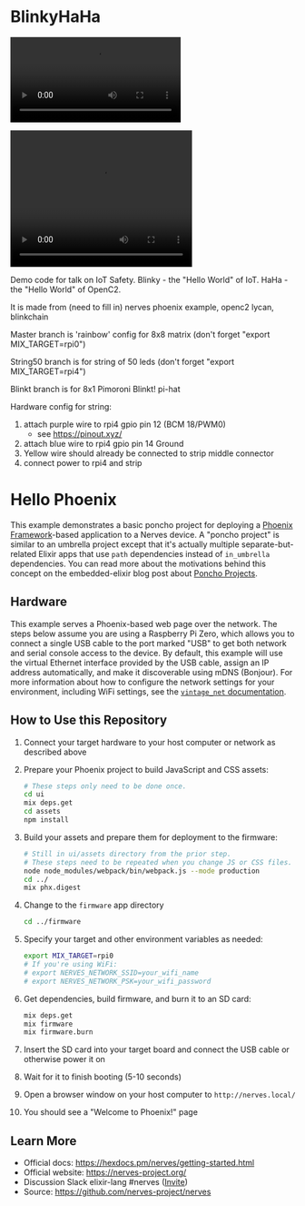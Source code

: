 # BlinkyHaHa

![](./docs/blinky.mp4)

<video width="320" height="240" controls>
  <source src="./docs/blinky.mp4" type="video/mp4">
</video>

Demo code for talk on IoT Safety. Blinky - the "Hello World" of IoT. HaHa - the "Hello World" of OpenC2.

It is made from (need to fill in) nerves phoenix example, openc2 lycan, blinkchain

Master branch is 'rainbow' config for 8x8 matrix (don't forget "export MIX_TARGET=rpi0")

String50 branch is for string of 50 leds (don't forget "export MIX_TARGET=rpi4")

Blinkt branch is for 8x1 Pimoroni Blinkt! pi-hat

Hardware config for string:
1. attach purple wire to rpi4 gpio pin 12 (BCM 18/PWM0)
     - see https://pinout.xyz/
2. attach blue wire to rpi4 gpio pin 14 Ground
3. Yellow wire should already be connected to strip middle connector
4. connect power to rpi4 and strip


# Hello Phoenix

This example demonstrates a basic poncho project for deploying a [Phoenix
Framework]-based application to a Nerves device. A "poncho project" is similar
to an umbrella project except that it's actually multiple separate-but-related
Elixir apps that use `path` dependencies instead of `in_umbrella` dependencies.
You can read more about the motivations behind this concept on the
embedded-elixir blog post about [Poncho Projects].

## Hardware

This example serves a Phoenix-based web page over the network. The steps below
assume you are using a Raspberry Pi Zero, which allows you to connect a single
USB cable to the port marked "USB" to get both network and serial console
access to the device. By default, this example will use the virtual Ethernet
interface provided by the USB cable, assign an IP address automatically, and
make it discoverable using mDNS (Bonjour). For more information about how to
configure the network settings for your environment, including WiFi settings,
see the [`vintage_net` documentation](https://hexdocs.pm/vintage_net/).

## How to Use this Repository

1. Connect your target hardware to your host computer or network as described
   above
2. Prepare your Phoenix project to build JavaScript and CSS assets:

    ```bash
    # These steps only need to be done once.
    cd ui
    mix deps.get
    cd assets
    npm install
    ```

3. Build your assets and prepare them for deployment to the firmware:

    ```bash
    # Still in ui/assets directory from the prior step.
    # These steps need to be repeated when you change JS or CSS files.
    node node_modules/webpack/bin/webpack.js --mode production
    cd ../
    mix phx.digest
    ```

4. Change to the `firmware` app directory

    ```bash
    cd ../firmware
    ```

5. Specify your target and other environment variables as needed:

    ```bash
    export MIX_TARGET=rpi0
    # If you're using WiFi:
    # export NERVES_NETWORK_SSID=your_wifi_name
    # export NERVES_NETWORK_PSK=your_wifi_password
    ```

6. Get dependencies, build firmware, and burn it to an SD card:

    ```bash
    mix deps.get
    mix firmware
    mix firmware.burn
    ```

7. Insert the SD card into your target board and connect the USB cable or otherwise power it on
8. Wait for it to finish booting (5-10 seconds)
9. Open a browser window on your host computer to `http://nerves.local/`
10. You should see a "Welcome to Phoenix!" page

[Phoenix Framework]: http://www.phoenixframework.org/
[Poncho Projects]: http://embedded-elixir.com/post/2017-05-19-poncho-projects/

## Learn More

* Official docs: https://hexdocs.pm/nerves/getting-started.html
* Official website: https://nerves-project.org/
* Discussion Slack elixir-lang #nerves ([Invite](https://elixir-slackin.herokuapp.com/))
* Source: https://github.com/nerves-project/nerves
